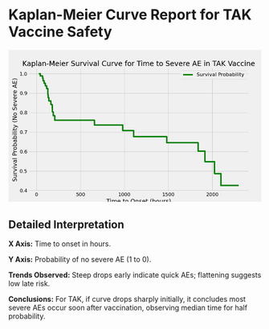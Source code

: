 
# Kaplan-Meier Curve Report for TAK Vaccine Safety

![Kaplan-Meier Curve](../plots/kaplan_meier.png)

## Detailed Interpretation
**X Axis:** Time to onset in hours.

**Y Axis:** Probability of no severe AE (1 to 0).

**Trends Observed:** Steep drops early indicate quick AEs; flattening suggests low late risk.

**Conclusions:** For TAK, if curve drops sharply initially, it concludes most severe AEs occur soon after vaccination, observing median time for half probability.
